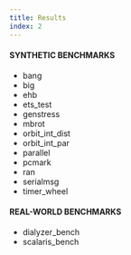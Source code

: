 ```yaml
---
title: Results
index: 2
---
```


#### SYNTHETIC BENCHMARKS
* bang
* big
* ehb
* ets_test
* genstress
* mbrot
* orbit_int_dist
* orbit_int_par
* parallel
* pcmark
* ran
* serialmsg
* timer_wheel

#### REAL-WORLD BENCHMARKS
* dialyzer_bench
* scalaris_bench



